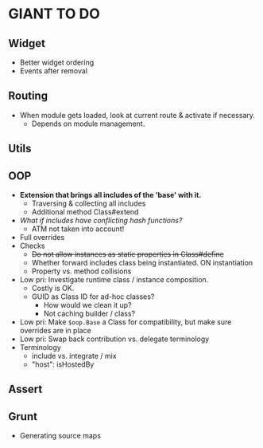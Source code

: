 GIANT TO DO
===========

Widget
------

- Better widget ordering
- Events after removal

Routing
-------

- When module gets loaded, look at current route & activate if necessary.
    - Depends on module management.

Utils
-----

OOP
---

- **Extension that brings all includes of the 'base' with it.**
    - Traversing & collecting all includes
    - Additional method Class#extend
- _What if includes have conflicting hash functions?_
    - ATM not taken into account!
- Full overrides
- Checks
    - ~~Do not allow instances as static properties in Class#define~~
    - Whether forward includes class being instantiated. ON instantiation
    - Property vs. method collisions
- Low pri: Investigate runtime class / instance composition.
    - Costly is OK.
    - GUID as Class ID for ad-hoc classes?
        - How would we clean it up?
        - Not caching builder / class?
- Low pri: Make `$oop.Base` a Class for compatibility, but make sure overrides are in place
- Low pri: Swap back contribution vs. delegate terminology
- Terminology
    - include vs. integrate / mix
    - "host": isHostedBy

Assert
------

Grunt
-----

- Generating source maps
